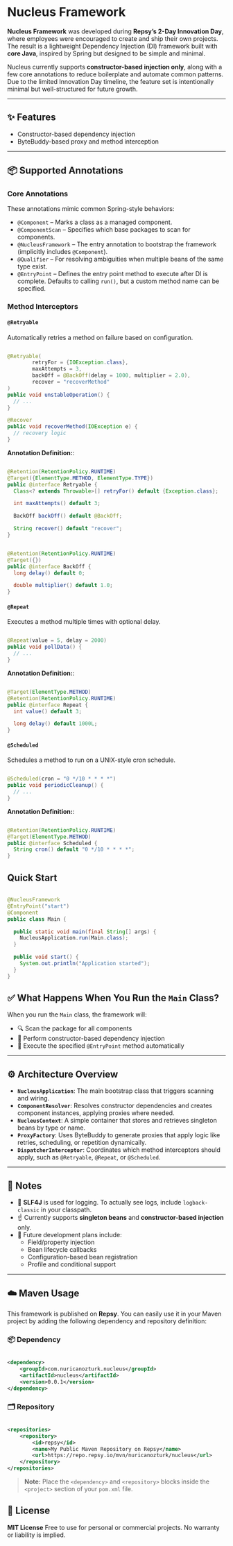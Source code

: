 # Nucleus Framework

**Nucleus Framework** was developed during **Repsy’s 2-Day Innovation Day**, where employees were encouraged
to create and
ship their own projects. The result is a lightweight Dependency Injection (DI) framework built with **core Java**,
inspired by Spring but designed to be simple and minimal.

Nucleus currently supports **constructor-based injection only**, along with a few core annotations to reduce boilerplate
and automate common patterns. Due to the limited Innovation Day timeline, the feature set is intentionally minimal but
well-structured for future growth.

---

## ✨ Features

- Constructor-based dependency injection
- ByteBuddy-based proxy and method interception

---

## 📦 Supported Annotations

### Core Annotations

These annotations mimic common Spring-style behaviors:

- `@Component` – Marks a class as a managed component.
- `@ComponentScan` – Specifies which base packages to scan for components.
- `@NucleusFramework` – The entry annotation to bootstrap the framework (implicitly includes `@Component`).
- `@Qualifier` – For resolving ambiguities when multiple beans of the same type exist.
- `@EntryPoint` – Defines the entry point method to execute after DI is complete. Defaults to calling `run()`, but a
  custom method name can be specified.

### Method Interceptors

#### `@Retryable`

Automatically retries a method on failure based on configuration.

```java

@Retryable(
        retryFor = {IOException.class},
        maxAttempts = 3,
        backOff = @BackOff(delay = 1000, multiplier = 2.0),
        recover = "recoverMethod"
)
public void unstableOperation() {
  // ...
}

@Recover
public void recoverMethod(IOException e) {
  // recovery logic
}
```

**Annotation Definition:**:

```java

@Retention(RetentionPolicy.RUNTIME)
@Target({ElementType.METHOD, ElementType.TYPE})
public @interface Retryable {
  Class<? extends Throwable>[] retryFor() default {Exception.class};

  int maxAttempts() default 3;

  BackOff backOff() default @BackOff;

  String recover() default "recover";
}
```

```java

@Retention(RetentionPolicy.RUNTIME)
@Target({})
public @interface BackOff {
  long delay() default 0;

  double multiplier() default 1.0;
}
```

#### `@Repeat`

Executes a method multiple times with optional delay.

```java

@Repeat(value = 5, delay = 2000)
public void pollData() {
  // ...
}
```

**Annotation Definition:**:

```java

@Target(ElementType.METHOD)
@Retention(RetentionPolicy.RUNTIME)
public @interface Repeat {
  int value() default 3;

  long delay() default 1000L;
}
```

#### `@Scheduled`

Schedules a method to run on a UNIX-style cron schedule.

```java

@Scheduled(cron = "0 */10 * * * *")
public void periodicCleanup() {
  // ...
}
```

**Annotation Definition:**:

```java

@Retention(RetentionPolicy.RUNTIME)
@Target(ElementType.METHOD)
public @interface Scheduled {
  String cron() default "0 */10 * * * *";
}
```

## Quick Start

```java

@NucleusFramework
@EntryPoint("start")
@Component
public class Main {

  public static void main(final String[] args) {
    NucleusApplication.run(Main.class);
  }

  public void start() {
    System.out.println("Application started");
  }
}
```

## ✅ What Happens When You Run the `Main` Class?

When you run the `Main` class, the framework will:

- 🔍 Scan the package for all components
- 🧩 Perform constructor-based dependency injection
- 🚀 Execute the specified `@EntryPoint` method automatically

---

## ⚙️ Architecture Overview

- **`NucleusApplication`**: The main bootstrap class that triggers scanning and wiring.
- **`ComponentResolver`**: Resolves constructor dependencies and creates component instances, applying proxies where
  needed.
- **`NucleusContext`**: A simple container that stores and retrieves singleton beans by type or name.
- **`ProxyFactory`**: Uses ByteBuddy to generate proxies that apply logic like retries, scheduling, or repetition
  dynamically.
- **`DispatcherInterceptor`**: Coordinates which method interceptors should apply, such as `@Retryable`, `@Repeat`, or
  `@Scheduled`.

---

## 🧪 Notes

- 📝 **SLF4J** is used for logging. To actually see logs, include `logback-classic` in your classpath.
- ☝️ Currently supports **singleton beans** and **constructor-based injection** only.
- 🔮 Future development plans include:
    - Field/property injection
    - Bean lifecycle callbacks
    - Configuration-based bean registration
    - Profile and conditional support

---

## ☁️ Maven Usage

This framework is published on **Repsy**. You can easily use it in your Maven project by adding the following dependency
and repository definition:

### 📦 Dependency

```xml

<dependency>
    <groupId>com.nuricanozturk.nucleus</groupId>
    <artifactId>nucleus</artifactId>
    <version>0.0.1</version>
</dependency>
```

### 🗂️ Repository

```xml

<repositories>
    <repository>
        <id>repsy</id>
        <name>My Public Maven Repository on Repsy</name>
        <url>https://repo.repsy.io/mvn/nuricanozturk/nucleus</url>
    </repository>
</repositories>
```

> **Note:** Place the `<dependency>` and `<repository>` blocks inside the `<project>` section of your `pom.xml` file.

## 📄 License

**MIT License**
Free to use for personal or commercial projects. No warranty or liability is implied.

